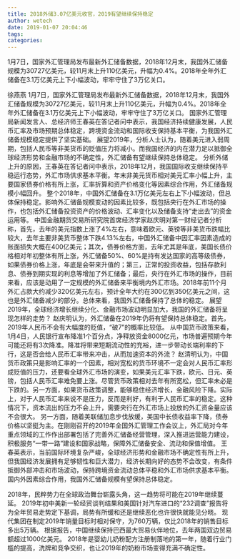 ```yaml
---
title: 2018外储3.07亿美元收官，2019有望继续保持稳定
author: wetech
date: 2019-01-07 20:04:46
tags: 
categories: 
---
```

1月7日，国家外汇管理局发布最新外汇储备数据，2018年12月末，我国外汇储备规模为30727亿美元，较11月末上升110亿美元，升幅为0.4%。2018年全年外汇储备在3.1万亿美元上下小幅波动，牢牢守住了3万亿关口。
<!-- more -->
徐燕燕
1月7日，国家外汇管理局发布最新外汇储备数据，2018年12月末，我国外汇储备规模为30727亿美元，较11月末上升110亿美元，升幅为0.4%。2018年全年外汇储备在3.1万亿美元上下小幅波动，牢牢守住了3万亿关口。
国家外汇管理局新闻发言人、总经济师王春英在答记者问中表示，我国经济持续健康发展，人民币汇率及市场预期总体稳定，跨境资金流动和国际收支保持基本平衡，为我国外汇储备规模稳定提供了坚实基础。
展望2019年，分析人士认为，随着美元进入弱周期，包括人民币等非美货币的贬值压力将减小。而我国经济的内在潜力足以抵御全球经济形势和金融市场的不确定性，外汇储备有望继续保持总体稳定。
分析外储上升的原因，王春英在答记者问中表示，2018年12月，我国国际收支继续保持平稳运行态势，外汇市场供求基本平衡。年末非美元货币相对美元汇率小幅上升，主要国家债券价格有所上涨，汇率折算和资产价格变化等因素综合作用，外汇储备规模小幅回升。
整个2018年，中国外汇储备在3.1万亿美元左右上下小幅波动，但总体保持稳定。影响外汇储备规模变动的因素比较多，既包括央行在外汇市场的操作，也包括外汇储备投资资产的价格波动、汇率变化以及储备支持“走出去”的资金运用等。
中国金融期货交易所研究院首席经济学家赵庆明对第一财经记者分析称，首先，去年的美元指数上涨了4%左右，意味着欧元、英镑等非美货币跌幅比较大，去年主要非美货币整体下跌4.13%左右，中国外汇储备中因汇率因素造成的账面损失大概在400亿美元；其次，债券价格方面，去年尤其是年底，美国长债价格相对年初整体有所上涨，外汇储备50%、60%是持有发达国家的高等级债券，如果债券价格上涨，年底是会带来升值的；第三，正常的投资收益，包括存款利息、债券到期实现的利息等增加了外汇储备；最后，央行在外汇市场的操作，目前来看，应该是动用了一定规模的外汇储备来平衡境内外汇市场。2018年前11个月外汇占款大约减少320亿美元左右，预计全年大约在300亿到350亿美元之间，这也是外汇储备减少的部分。总体来看，我国外汇储备保持了总体的稳定。
展望2019年，全球经济增长继续分化、金融市场波动明显加大，我国的外汇储备将呈现怎样的走势？
赵庆明认为，外汇储备在2019年仍将有望保持总体稳定。首先，2019年人民币不会有大幅度的贬值，“破7”的概率比较低。
从中国货币政策来看，1月4日，人民银行宣布降准1个百分点，净释放资金8000亿元，市场普遍预期今年可能还将有3次降准。降准将带来短期流动性的充裕，进一步带动长端利率的下行，这是否会给人民币汇率带来冲击，从而加速资本的外流？
赵清明认为，中国货币政策只是影响汇率的一个因素，相对宽松的货币环境不一定会对人民币汇率形成贬值的压力，还要看全球外汇市场的演变，如果美元汇率下跌，欧元、日元、英镑，包括人民币汇率难免要上涨。尽管货币政策相对去年有所宽松，但汇率未必是下跌的。另一方面，如果货币政策调整，能够稳住经济增长，金融风险下降。实际上，对于人民币汇率来说不是压力，反而是利好，有利于人民币汇率的稳定。这种情况下，资本流出的压力不会上升，需要央行在外汇市场上投放的外汇资金量应该不会很大。
另一方面，随着美联储加息步伐放缓，美国中长债收益率下降，债券价格以坚挺为主。在刚刚召开的2019年全国外汇管理工作会议上，外汇局对今年重点领域的工作作出部署包括了完善外汇储备经营管理，深入推进运营能力建设，积极服务“一带一路”建设和国家战略，保障外汇储备安全、流动和保值增值。
王春英表示，当前国际环境复杂严峻，全球经济形势和金融市场不确定性有所上升，但我国经济发展拥有足够韧性和巨大潜力，经济长期向好的态势不会改变，有条件抵御外部冲击和市场波动，保持跨境资金流动总体平稳和外汇市场供求基本平衡。国内外因素综合作用，我国外汇储备规模有望保持总体稳定。
 
 
2018年，民粹势力在全球政治舞台崭露头角，这一趋势将可能在2019年继续蔓延。
2019年初中美新一轮经贸谈判结果和美国针对汽车进口的“232调查”报告将为全年贸易走势定下基调，局势有所缓和还是继续恶化也许很快就能见分晓。
现代集团在制定2019年销量目标时相对保守，为760万辆，仅比2018年的销售目标多出5万辆。
根据报告，中国继续保持巴西最大贸易伙伴地位，去年两国双边贸易额超过1000亿美元。
2018年是婴幼儿奶粉配方注册制落地的第一年，随着行业门槛的提高，洗牌和竞争交织，也让2019年的奶粉市场变得充满不确定性。
